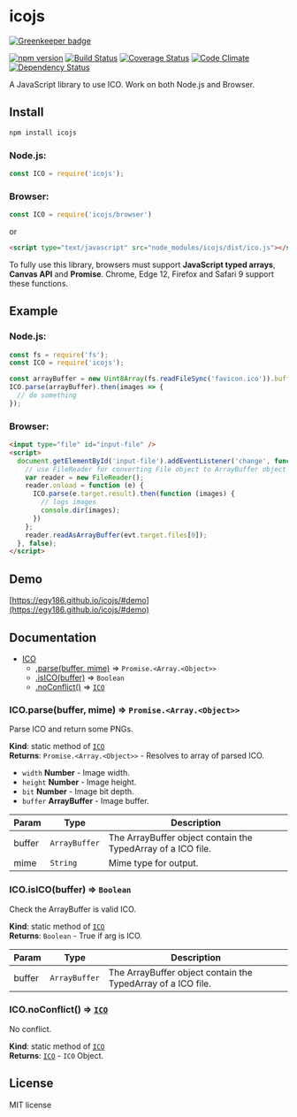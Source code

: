 # icojs

[![Greenkeeper badge](https://badges.greenkeeper.io/egy186/icojs.svg)](https://greenkeeper.io/)

[![npm version](https://img.shields.io/npm/v/icojs.svg)](https://www.npmjs.com/package/icojs)
[![Build Status](https://img.shields.io/travis/egy186/icojs.svg)](https://travis-ci.org/egy186/icojs)
[![Coverage Status](https://img.shields.io/coveralls/egy186/icojs.svg)](https://coveralls.io/r/egy186/icojs)
[![Code Climate](https://img.shields.io/codeclimate/github/egy186/icojs.svg)](https://codeclimate.com/github/egy186/icojs)
[![Dependency Status](https://img.shields.io/david/egy186/icojs.svg)](https://david-dm.org/egy186/icojs)

A JavaScript library to use ICO.
Work on both Node.js and Browser.

## Install

```sh
npm install icojs
```

### Node.js:

```js
const ICO = require('icojs');
```

### Browser:

```js
const ICO = require('icojs/browser')
```

or

```html
<script type="text/javascript" src="node_modules/icojs/dist/ico.js"></script>
```

To fully use this library, browsers must support **JavaScript typed arrays**, **Canvas API** and **Promise**.
Chrome, Edge 12, Firefox and Safari 9 support these functions.

## Example

### Node.js:

```js
const fs = require('fs');
const ICO = require('icojs');

const arrayBuffer = new Uint8Array(fs.readFileSync('favicon.ico')).buffer;
ICO.parse(arrayBuffer).then(images => {
  // do something
});
```

### Browser:

```html
<input type="file" id="input-file" />
<script>
  document.getElementById('input-file').addEventListener('change', function (evt) {
    // use FileReader for converting File object to ArrayBuffer object
    var reader = new FileReader();
    reader.onload = function (e) {
      ICO.parse(e.target.result).then(function (images) {
        // logs images
        console.dir(images);
      })
    };
    reader.readAsArrayBuffer(evt.target.files[0]);
  }, false);
</script>
```

## Demo

[https://egy186.github.io/icojs/#demo](https://egy186.github.io/icojs/#demo)

## Documentation

<a name="ICO"></a>

* [ICO](#ICO)
    * [.parse(buffer, mime)](#ICO.parse) ⇒ <code>Promise.&lt;Array.&lt;Object&gt;&gt;</code>
    * [.isICO(buffer)](#ICO.isICO) ⇒ <code>Boolean</code>
    * [.noConflict()](#ICO.noConflict) ⇒ <code>[ICO](#ICO)</code>

<a name="ICO.parse"></a>

### ICO.parse(buffer, mime) ⇒ <code>Promise.&lt;Array.&lt;Object&gt;&gt;</code>
Parse ICO and return some PNGs.

**Kind**: static method of <code>[ICO](#ICO)</code>  
**Returns**: <code>Promise.&lt;Array.&lt;Object&gt;&gt;</code> - Resolves to array of parsed ICO.
  * `width` **Number** - Image width.
  * `height` **Number** - Image height.
  * `bit` **Number** - Image bit depth.
  * `buffer` **ArrayBuffer** - Image buffer.  

| Param | Type | Description |
| --- | --- | --- |
| buffer | <code>ArrayBuffer</code> | The ArrayBuffer object contain the TypedArray of a ICO file. |
| mime | <code>String</code> | Mime type for output. |

<a name="ICO.isICO"></a>

### ICO.isICO(buffer) ⇒ <code>Boolean</code>
Check the ArrayBuffer is valid ICO.

**Kind**: static method of <code>[ICO](#ICO)</code>  
**Returns**: <code>Boolean</code> - True if arg is ICO.  

| Param | Type | Description |
| --- | --- | --- |
| buffer | <code>ArrayBuffer</code> | The ArrayBuffer object contain the TypedArray of a ICO file. |

<a name="ICO.noConflict"></a>

### ICO.noConflict() ⇒ <code>[ICO](#ICO)</code>
No conflict.

**Kind**: static method of <code>[ICO](#ICO)</code>  
**Returns**: <code>[ICO](#ICO)</code> - `ICO` Object.  

## License

MIT license
